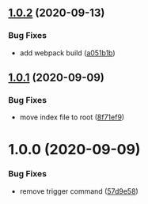 ## [1.0.2](https://github.com/lyne-design-system/lyne-helper-trigger-travis/compare/v1.0.1...v1.0.2) (2020-09-13)


### Bug Fixes

* add webpack build ([a051b1b](https://github.com/lyne-design-system/lyne-helper-trigger-travis/commit/a051b1bcc22ac8685bbb6d6e5cf59fc729991d1f))

## [1.0.1](https://github.com/lyne-design-system/lyne-helper-trigger-travis/compare/v1.0.0...v1.0.1) (2020-09-09)


### Bug Fixes

* move index file to root ([8f71ef9](https://github.com/lyne-design-system/lyne-helper-trigger-travis/commit/8f71ef934e0e7fe7d8ff67cfa9278c14ae3b6008))

# 1.0.0 (2020-09-09)


### Bug Fixes

* remove trigger command ([57d9e58](https://github.com/lyne-design-system/lyne-helper-trigger-travis/commit/57d9e588ca5652bb927cea1cffb6a6abde2344de))
